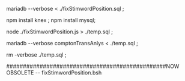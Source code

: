 
mariadb --verbose < ./fixStimwordPosition.sql ;

npm install knex ; npm install mysql;

node ./fixStimwordPosition.js > ./temp.sql ;

mariadb --verbose comptonTransAnlys < ./temp.sql ;

rm -verbose ./temp.sql ;

################################################NOW OBSOLETE -- fixStimwordPosition.bsh
